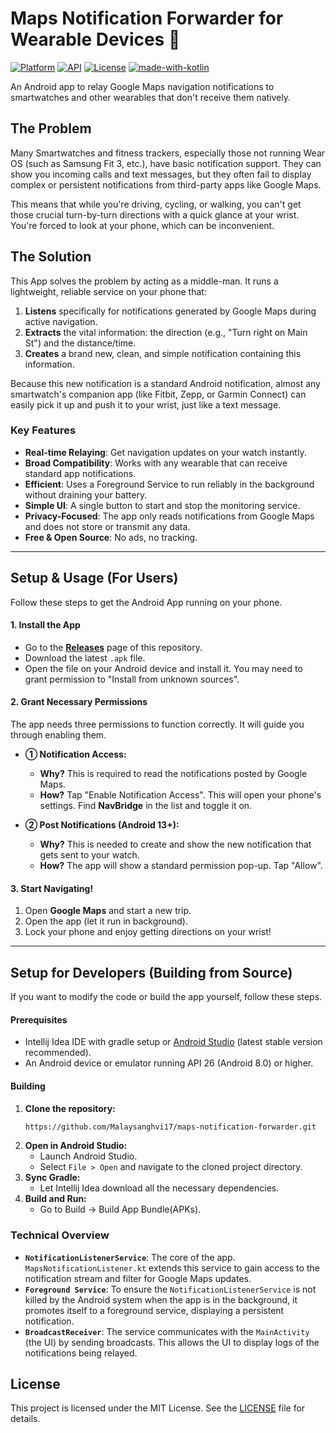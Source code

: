 # Maps Notification Forwarder for Wearable Devices 🌉

[![Platform](https://img.shields.io/badge/platform-Android-green.svg)](https://www.android.com)
[![API](https://img.shields.io/badge/API-26%2B-brightgreen.svg?style=flat)](https://android-arsenal.com/api?level=26)
[![License](https://img.shields.io/badge/License-MIT-blue.svg)](https://opensource.org/licenses/MIT)
[![made-with-kotlin](https://img.shields.io/badge/Made%20with-Kotlin-17216E.svg)](https://kotlinlang.org/)

An Android app to relay Google Maps navigation notifications to smartwatches and other wearables that don't receive them natively.


## The Problem

Many Smartwatches and fitness trackers, especially those not running Wear OS (such as Samsung Fit 3, etc.), have basic notification support. They can show you incoming calls and text messages, but they often fail to display complex or persistent notifications from third-party apps like Google Maps.

This means that while you're driving, cycling, or walking, you can't get those crucial turn-by-turn directions with a quick glance at your wrist. You're forced to look at your phone, which can be inconvenient.

## The Solution

This App solves the problem by acting as a middle-man. It runs a lightweight, reliable service on your phone that:

1.  **Listens** specifically for notifications generated by Google Maps during active navigation.
2.  **Extracts** the vital information: the direction (e.g., "Turn right on Main St") and the distance/time.
3.  **Creates** a brand new, clean, and simple notification containing this information.

Because this new notification is a standard Android notification, almost any smartwatch's companion app (like Fitbit, Zepp, or Garmin Connect) can easily pick it up and push it to your wrist, just like a text message.

### Key Features

-   **Real-time Relaying**: Get navigation updates on your watch instantly.
-   **Broad Compatibility**: Works with any wearable that can receive standard app notifications.
-   **Efficient**: Uses a Foreground Service to run reliably in the background without draining your battery.
-   **Simple UI**: A single button to start and stop the monitoring service.
-   **Privacy-Focused**: The app only reads notifications from Google Maps and does not store or transmit any data.
-   **Free & Open Source**: No ads, no tracking.

---

## Setup & Usage (For Users)

Follow these steps to get the Android App running on your phone.

#### 1. Install the App
-   Go to the [**Releases**](https://github.com/Malaysanghvi17/maps-notification-forwarder/releases) page of this repository.
-   Download the latest `.apk` file.
-   Open the file on your Android device and install it. You may need to grant permission to "Install from unknown sources".

#### 2. Grant Necessary Permissions
The app needs three permissions to function correctly. It will guide you through enabling them.

* **① Notification Access:**
    * **Why?** This is required to read the notifications posted by Google Maps.
    * **How?** Tap "Enable Notification Access". This will open your phone's settings. Find **NavBridge** in the list and toggle it on.

* **② Post Notifications (Android 13+):**
    * **Why?** This is needed to create and show the new notification that gets sent to your watch.
    * **How?** The app will show a standard permission pop-up. Tap "Allow".

#### 3. Start Navigating!
1.  Open **Google Maps** and start a new trip.
2.  Open the app (let it run in background).
3.  Lock your phone and enjoy getting directions on your wrist!

---

## Setup for Developers (Building from Source)

If you want to modify the code or build the app yourself, follow these steps.

#### Prerequisites
-   Intellij Idea IDE with gradle setup or [Android Studio](https://developer.android.com/studio) (latest stable version recommended).
-   An Android device or emulator running API 26 (Android 8.0) or higher.

#### Building
1.  **Clone the repository:**
    ```sh
    https://github.com/Malaysanghvi17/maps-notification-forwarder.git
    ```
2.  **Open in Android Studio:**
    -   Launch Android Studio.
    -   Select `File > Open` and navigate to the cloned project directory.
3.  **Sync Gradle:**
    -   Let Intellij Idea download all the necessary dependencies.
4.  **Build and Run:**
    -   Go to Build -> Build App Bundle(APKs).

### Technical Overview

-   **`NotificationListenerService`**: The core of the app. `MapsNotificationListener.kt` extends this service to gain access to the notification stream and filter for Google Maps updates.
-   **`Foreground Service`**: To ensure the `NotificationListenerService` is not killed by the Android system when the app is in the background, it promotes itself to a foreground service, displaying a persistent notification.
-   **`BroadcastReceiver`**: The service communicates with the `MainActivity` (the UI) by sending broadcasts. This allows the UI to display logs of the notifications being relayed.

## License

This project is licensed under the MIT License. See the [LICENSE](LICENSE) file for details.
